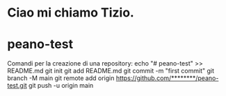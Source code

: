 # Ciao mi chiamo Tizio.
# peano-test

Comandi per la creazione di una repository:
echo "# peano-test" >> README.md
git init
git add README.md
git commit -m "first commit"
git branch -M main
git remote add origin https://github.com/********/peano-test.git
git push -u origin main




